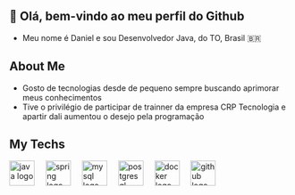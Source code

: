 ## 👋 Olá, bem-vindo ao meu perfil do Github

- Meu nome é Daniel e sou Desenvolvedor Java, do TO, Brasil 🇧🇷

## About Me
- Gosto de tecnologias desde de pequeno sempre buscando aprimorar meus conhecimentos
- Tive o privilégio de participar de trainner da empresa CRP Tecnologia e apartir dali aumentou o desejo pela programação

## My Techs
<div align="left">
  <img src="https://skillicons.dev/icons?i=java" height="45" alt="java logo"  />
  <img width="12" />
  <img src="https://skillicons.dev/icons?i=spring" height="45" alt="spring logo"  />
  <img width="12" />
  <img src="https://skillicons.dev/icons?i=mysql" height="45" alt="mysql logo"  />
  <img width="12" />
  <img src="https://skillicons.dev/icons?i=postgres" height="45" alt="postgresql logo"  />
  <img width="12" />
  <img src="https://skillicons.dev/icons?i=docker" height="45" alt="docker logo"  />
  <img width="12" />
  <img src="https://skillicons.dev/icons?i=github" height="45" alt="github logo"  />
</div>
